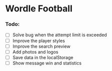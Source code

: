 # Wordle Football

### Todo:

- [ ] Solve bug when the attempt limit is exceeded
- [ ] Improve the player styles
- [ ] Improve the search preview
- [ ] Add photos and logos
- [ ] Save data in the localStorage
- [ ] Show message win and statistics
